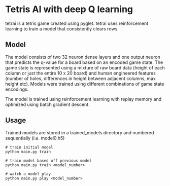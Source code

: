 # Tetris AI with deep Q learning

tetrai is a tetris game created using pyglet. tetrai uses reinforcement learning to train a model that consistently clears rows.

## Model

The model consists of two 32 neuron dense layers and one output neuron that predicts the q-value for a board based on an encoded game state. The game state is represented using a mixture of raw board data (height of each column or just the entire 10 x 20 board) and human engineered features (number of holes, differences in height between adjacent columns, max height etc). Models were trained using different combinations of game state encodings.

The model is trained using reinforcement learning with replay memory and optimized using batch gradient descent.

## Usage

Trained models are stored in a trained_models directory and numbered sequentially (i.e. model0.h5)

```
# train initial model
python main.py train

# train model based off previous model 
python main.py train <model_number>

# watch a model play
python main.py play <model_number>
```

